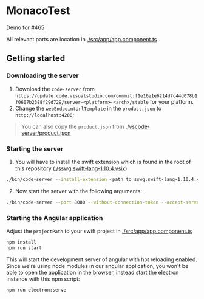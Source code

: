 # MonacoTest

Demo for [#465](https://github.com/CodinGame/monaco-vscode-api/issues/465)

All relevant parts are location in [./src/app/app.component.ts](./src/app/app.component.ts)

## Getting started

### Downloading the server

1. Download the `code-server` from `https://update.code.visualstudio.com/commit:f1e16e1e6214d7c44d078b1f0607b2388f29d729/server-<platform>-<arch>/stable` for your platform.
2. Change the `webEndpointUrlTemplate` in the `product.json` to `http://localhost:4200`;

> You can also copy the `product.json` from [./vscode-server/product.json](./vscode-server/product.json)

### Starting the server

1. You will have to install the swift extension which is found in the root of this repository ([./sswg.swift-lang-1.10.4.vsix](./sswg.swift-lang-1.10.4.vsix))
```bash
./bin/code-server --install-extension <path to sswg.swift-lang-1.10.4.vsix>
```

2. Now start the server with the following arguments:
```bash
./bin/code-server --port 8080 --without-connection-token --accept-server-license-terms --host 0.0.0.0
```

### Starting the Angular application

Adjust the `projectPath` to your swift project in [./src/app/app.component.ts](./src/app/app.component.ts)

```bash
npm install
npm run start
```
This will start the development server of angular with hot reloading enabled.
Since we're using node modules in our angular application, you won't be able to open the application in the browser, instead start the electron instance with this npm script:
```
npm run electron:serve
```